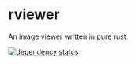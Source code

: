 # rviewer

An image viewer written in pure rust.

[![dependency status](https://deps.rs/repo/github/thomasza92/rviewer/status.svg?path=%2F)](https://deps.rs/repo/github/thomasza92/rviewer?path=%2F)
